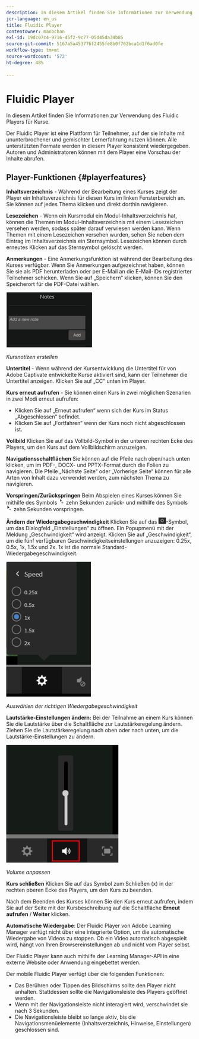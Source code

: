```yaml
---
description: In diesem Artikel finden Sie Informationen zur Verwendung des Fluidic Players für Kurse.
jcr-language: en_us
title: Fluidic Player
contentowner: manochan
exl-id: 19dc07c4-9716-45f2-9c77-05d45da34b85
source-git-commit: 5167a5a453776f2455fe8b0f762bca1d1f6ad0fe
workflow-type: tm+mt
source-wordcount: '572'
ht-degree: 48%

---
```


# Fluidic Player

In diesem Artikel finden Sie Informationen zur Verwendung des Fluidic Players für Kurse.

Der Fluidic Player ist eine Plattform für Teilnehmer, auf der sie Inhalte mit ununterbrochener und gemischter Lernerfahrung nutzen können. Alle unterstützten Formate werden in diesem Player konsistent wiedergegeben. Autoren und Administratoren können mit dem Player eine Vorschau der Inhalte abrufen.

## Player-Funktionen {#playerfeatures}

<!--![](assets/fluidicplayer-callout.png)-->

**Inhaltsverzeichnis** - Während der Bearbeitung eines Kurses zeigt der Player ein Inhaltsverzeichnis für diesen Kurs im linken Fensterbereich an. Sie können auf jedes Thema klicken und direkt dorthin navigieren.

**Lesezeichen** - Wenn ein Kursmodul ein Modul-Inhaltsverzeichnis hat, können die Themen im Modul-Inhaltsverzeichnis mit einem Lesezeichen versehen werden, sodass später darauf verwiesen werden kann. Wenn Themen mit einem Lesezeichen versehen wurden, sehen Sie neben dem Eintrag im Inhaltsverzeichnis ein Sternsymbol. Lesezeichen können durch erneutes Klicken auf das Sternsymbol gelöscht werden.

**Anmerkungen** - Eine Anmerkungsfunktion ist während der Bearbeitung des Kurses verfügbar. Wenn Sie Anmerkungen aufgezeichnet haben, können Sie sie als PDF herunterladen oder per E-Mail an die E-Mail-IDs registrierter Teilnehmer schicken. Wenn Sie auf „Speichern“ klicken, können Sie den Speicherort für die PDF-Datei wählen.

![](assets/notes.png)

*Kursnotizen erstellen*

**Untertitel** - Wenn während der Kursentwicklung die Untertitel für von Adobe Captivate entwickelte Kurse aktiviert sind, kann der Teilnehmer die Untertitel anzeigen. Klicken Sie auf „CC“ unten im Player.

**Kurs erneut aufrufen** - Sie können einen Kurs in zwei möglichen Szenarien in zwei Modi erneut aufrufen:

* Klicken Sie auf „Erneut aufrufen“ wenn sich der Kurs im Status „Abgeschlossen“ befindet.
* Klicken Sie auf „Fortfahren“ wenn der Kurs noch nicht abgeschlossen ist.

**Vollbild** Klicken Sie auf das Vollbild-Symbol in der unteren rechten Ecke des Players, um den Kurs auf dem Vollbildschirm anzuzeigen.

**Navigationsschaltflächen** Sie können auf die Pfeile nach oben/nach unten klicken, um im PDF-, DOCX- und PPTX-Format durch die Folien zu navigieren. Die Pfeile „Nächste Seite“ oder „Vorherige Seite“ können für alle Arten von Inhalt dazu verwendet werden, zum nächsten Thema zu navigieren.

**Vorspringen/Zurückspringen** Beim Abspielen eines Kurses können Sie mithilfe des Symbols ![](assets/asset-1.png) zehn Sekunden zurück- und mithilfe des Symbols ![](assets/assets-2.png) zehn Sekunden vorspringen.

**Ändern der Wiedergabegeschwindigkeit** Klicken Sie auf das ![](assets/speedicon.png)-Symbol, um das Dialogfeld „Einstellungen“ zu öffnen. Ein Popupmenü mit der Meldung „Geschwindigkeit“ wird anzeigt. Klicken Sie auf „Geschwindigkeit“, um die fünf verfügbaren Geschwindigkeitseinstellungen anzuzeigen: 0.25x, 0.5x, 1x, 1.5x und 2x. 1x ist die normale Standard-Wiedergabegeschwindigkeit.

![](assets/speedvariants.png)

*Auswählen der richtigen Wiedergabegeschwindigkeit*

**Lautstärke-Einstellungen ändern:** Bei der Teilnahme an einem Kurs können Sie die Lautstärke über die Schaltfläche zur Lautstärkeregelung ändern. Ziehen Sie die Lautstärkeregelung nach oben oder nach unten, um die Lautstärke-Einstellungen zu ändern.

![](assets/volumecontrol.png)

*Volume anpassen*

**Kurs schließen** Klicken Sie auf das Symbol zum Schließen (x) in der rechten oberen Ecke des Players, um den Kurs zu beenden.

Nach dem Beenden des Kurses können Sie den Kurs erneut aufrufen, indem Sie auf der Seite mit der Kursbeschreibung auf die Schaltfläche **Erneut aufrufen** / **Weiter** klicken.

**Automatische Wiedergabe**: Der Fluidic Player von Adobe Learning Manager verfügt nicht über eine integrierte Option, um die automatische Wiedergabe von Videos zu stoppen. Ob ein Video automatisch abgespielt wird, hängt von Ihren Browsereinstellungen ab und nicht vom Player selbst.

Der Fluidic Player kann auch mithilfe der Learning Manager-API in eine externe Website oder Anwendung eingebettet werden.

Der mobile Fluidic Player verfügt über die folgenden Funktionen:

* Das Berühren oder Tippen des Bildschirms sollte den Player nicht anhalten. Stattdessen sollte die Navigationsleiste des Players geöffnet werden.
* Wenn mit der Navigationsleiste nicht interagiert wird, verschwindet sie nach 3 Sekunden.
* Die Navigationsleiste bleibt so lange aktiv, bis die Navigationsmenüelemente (Inhaltsverzeichnis, Hinweise, Einstellungen) geschlossen sind.

